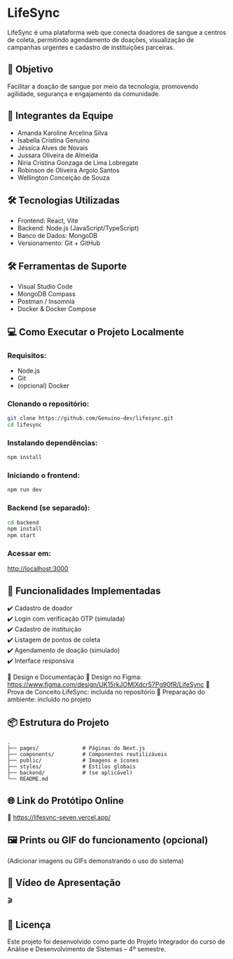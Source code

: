 # LifeSync

LifeSync é uma plataforma web que conecta doadores de sangue a centros de coleta, permitindo agendamento de doações, visualização de campanhas urgentes e cadastro de instituições parceiras.

## 🎯 Objetivo
Facilitar a doação de sangue por meio da tecnologia, promovendo agilidade, segurança e engajamento da comunidade.

## 👥 Integrantes da Equipe
- Amanda Karoline Arcelina Silva
- Isabella Cristina Genuino
- Jéssica Alves de Novais
- Jussara Oliveira de Almeida
- Niria Cristina Gonzaga de Lima Lobregate
- Robinson de Oliveira Argolo Santos
- Wellington Conceição de Souza

## 🛠️ Tecnologias Utilizadas
- Frontend: React, Vite
- Backend: Node.js (JavaScript/TypeScript)
- Banco de Dados: MongoDB
- Versionamento: Git + GitHub 

## 🛠️ Ferramentas de Suporte 
- Visual Studio Code 
- MongoDB Compass
- Postman / Insomnia
- Docker & Docker Compose

## 💻 Como Executar o Projeto Localmente

### Requisitos:
- Node.js
- Git
- (opcional) Docker

### Clonando o repositório:
```bash
git clone https://github.com/Genuino-dev/lifesync.git
cd lifesync
```

### Instalando dependências:
```bash
npm install
```

### Iniciando o frontend:
```bash
npm run dev
```

### Backend (se separado):
```bash
cd backend
npm install
npm start
```

### Acessar em:
[http://localhost:3000](http://localhost:3000)

## 🧪 Funcionalidades Implementadas
✔️ Cadastro de doador  
✔️ Login com verificação OTP (simulada)  
✔️ Cadastro de instituição  
✔️ Listagem de pontos de coleta  
✔️ Agendamento de doação (simulado)  
✔️ Interface responsiva  


🎨 Design e Documentação
🎨 Design no Figma: https://www.figma.com/design/UK15rkJOMlXdcr57Pg90fR/LifeSync
📄 Prova de Conceito LifeSync: incluída no repositório
🧰 Preparação do ambiente: incluído no projeto

## 📦 Estrutura do Projeto
```
.
├── pages/              # Páginas do Next.js
├── components/         # Componentes reutilizáveis
├── public/             # Imagens e ícones
├── styles/             # Estilos globais
├── backend/            # (se aplicável)
└── README.md
```

## 🌐 Link do Protótipo Online
🔗 https://lifesync-seven.vercel.app/

## 🖼️ Prints ou GIF do funcionamento (opcional)
(Adicionar imagens ou GIFs demonstrando o uso do sistema)

## 🎥 Vídeo de Apresentação
🎬 

## 📃 Licença 
Este projeto foi desenvolvido como parte do Projeto Integrador do curso de Análise e Desenvolvimento de Sistemas – 4º semestre.
